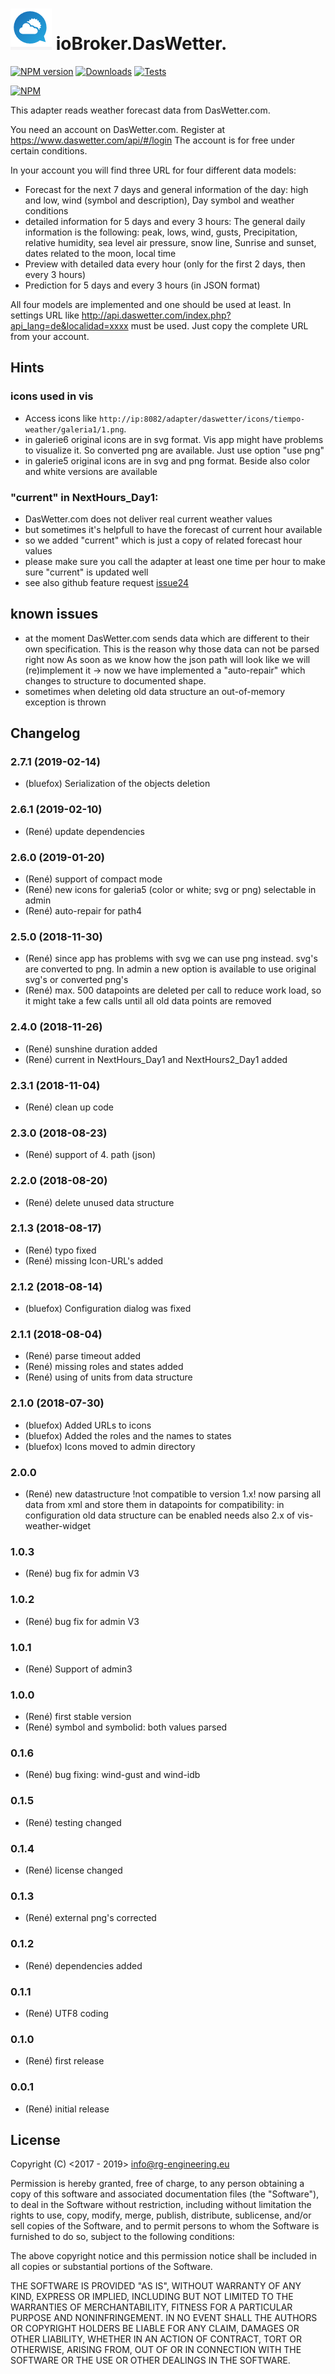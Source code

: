 ﻿![Logo](admin/daswettercom.png)
ioBroker.DasWetter.
===========================

[![NPM version](https://img.shields.io/npm/v/iobroker.daswetter.svg)](https://www.npmjs.com/package/iobroker.daswetter)
[![Downloads](https://img.shields.io/npm/dm/iobroker.daswetter.svg)](https://www.npmjs.com/package/iobroker.daswetter)
[![Tests](https://travis-ci.org/rg-engineering/ioBroker.daswetter.svg?branch=master)](https://travis-ci.org/rg-engineering/ioBroker.daswetter)

[![NPM](https://nodei.co/npm/iobroker.daswetter.png?downloads=true)](https://nodei.co/npm/iobroker.daswetter/)


This adapter reads weather forecast data from DasWetter.com.

You need an account on DasWetter.com. Register at https://www.daswetter.com/api/#/login
The account is for free under certain conditions.

In your account you will find three URL for four different data models:
* Forecast for the next 7 days and general information of the day: high and low, wind (symbol and description), Day symbol and weather conditions
* detailed information for 5 days and every 3 hours: The general daily information is the following: peak, lows, wind, gusts, Precipitation, relative humidity, 
sea level air pressure, snow line, Sunrise and sunset, dates related to the moon, local time
* Preview with detailed data every hour (only for the first 2 days, then every 3 hours)
* Prediction for 5 days and every 3 hours (in JSON format)

All four models are implemented and one should be used at least.
In settings URL like http://api.daswetter.com/index.php?api_lang=de&localidad=xxxx  must be used. Just copy the complete URL from your account.

## Hints

### icons used in vis
* Access icons like `http://ip:8082/adapter/daswetter/icons/tiempo-weather/galeria1/1.png`.
* in galerie6 original icons are in svg format. Vis app might have problems to visualize it. So converted png are available. Just use option "use png"
* in galerie5 original icons are in svg and png format. Beside also color and white versions are available

### "current" in NextHours_Day1:
* DasWetter.com does not deliver real current weather values
* but sometimes it's helpfull to have the forecast of current hour available
* so we added "current" which is just a copy of related forecast hour values
* please make sure you call the adapter at least one time per hour to make sure "current" is updated well
* see also github feature request [issue24](https://github.com/rg-engineering/ioBroker.daswetter/issues/24)

## known issues
* at the moment DasWetter.com sends data which are different to their own specification. This is the reason why those data can not be parsed right now
As soon as we know how the json path will look like we will (re)implement it -> now we have implemented a "auto-repair" which changes to structure to documented shape.
* sometimes when deleting old data structure an out-of-memory exception is thrown

## Changelog

### 2.7.1 (2019-02-14)
* (bluefox) Serialization of the objects deletion

### 2.6.1 (2019-02-10)
* (René) update dependencies

### 2.6.0 (2019-01-20)
* (René) support of compact mode
* (René) new icons for galeria5 (color or white; svg or png) selectable in admin
* (René) auto-repair for path4

### 2.5.0 (2018-11-30)
* (René) since app has problems with svg we can use png instead. svg's are converted to png. In admin a new option is available to use original svg's or converted png's 
* (René) max. 500 datapoints are deleted per call to reduce work load, so it might take a few calls until all old data points are removed

### 2.4.0 (2018-11-26)
* (René) sunshine duration added
* (René) current in NextHours_Day1 and NextHours2_Day1 added

### 2.3.1 (2018-11-04)
* (René) clean up code

### 2.3.0 (2018-08-23)
* (René) support of 4. path (json)

### 2.2.0 (2018-08-20)
* (René) delete unused data structure

### 2.1.3 (2018-08-17)
* (René) typo fixed
* (René) missing Icon-URL's added

### 2.1.2 (2018-08-14)
* (bluefox) Configuration dialog was fixed

### 2.1.1 (2018-08-04)
* (René) parse timeout added
* (René) missing roles and states added
* (René) using of units from data structure

### 2.1.0 (2018-07-30)
* (bluefox) Added URLs to icons
* (bluefox) Added the roles and the names to states
* (bluefox) Icons moved to admin directory



### 2.0.0
* (René) new datastructure !not compatible to version 1.x!
now parsing all data from xml and store them in datapoints
for compatibility: in configuration old data structure can be enabled 
needs also 2.x of vis-weather-widget

### 1.0.3
* (René) bug fix for admin V3

### 1.0.2
* (René) bug fix for admin V3

### 1.0.1
* (René) Support of admin3

### 1.0.0
* (René) first stable version
* (René) symbol and symbolid: both values parsed	

### 0.1.6
* (René) bug fixing: wind-gust and wind-idb

### 0.1.5
* (René) testing changed

### 0.1.4
* (René) license changed

### 0.1.3
* (René) external png's corrected

### 0.1.2
* (René) dependencies added

### 0.1.1
* (René) UTF8 coding

### 0.1.0
* (René) first release

### 0.0.1
* (René) initial release

## License
Copyright (C) <2017 - 2019>  <info@rg-engineering.eu>

Permission is hereby granted, free of charge, to any person obtaining a copy of this software and associated documentation files (the "Software"), to deal in the Software without restriction, including without limitation the rights to use, copy, modify, merge, publish, distribute, sublicense, and/or sell copies of the Software, and to permit persons to whom the Software is furnished to do so, subject to the following conditions:

The above copyright notice and this permission notice shall be included in all copies or substantial portions of the Software.

THE SOFTWARE IS PROVIDED "AS IS", WITHOUT WARRANTY OF ANY KIND, EXPRESS OR IMPLIED, INCLUDING BUT NOT LIMITED TO THE WARRANTIES OF MERCHANTABILITY, FITNESS FOR A PARTICULAR PURPOSE AND NONINFRINGEMENT. IN NO EVENT SHALL THE AUTHORS OR COPYRIGHT HOLDERS BE LIABLE FOR ANY CLAIM, DAMAGES OR OTHER LIABILITY, WHETHER IN AN ACTION OF CONTRACT, TORT OR OTHERWISE, ARISING FROM, OUT OF OR IN CONNECTION WITH THE SOFTWARE OR THE USE OR OTHER DEALINGS IN THE SOFTWARE.




